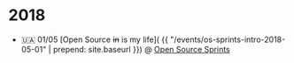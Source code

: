 ---
---

# 2018

- 🇺🇦 01/05 [Open Source <s>in</s> is my life](
    {{ "/events/os-sprints-intro-2018-05-01" | prepend: site.baseurl }})
@ [Open Source Sprints](
    https://www.facebook.com/webknjaz/posts/10214204138091056)
